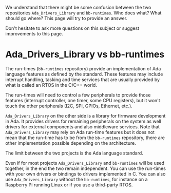 We understand that there might be some confusion between the two repositories
`Ada_Drivers_Library` and `bb-runtimes`. Who does what? What should go where?
This page will try to provide an answer.

Don't hesitate to ask more questions on this subject or suggest improvements to
this page.

# Ada_Drivers_Library vs bb-runtimes

The run-times (`bb-runtimes` repository) provide an implementation of Ada
language features as defined by the standard. These features may include
interrupt handling, tasking and time services that are usually provided by what
is called an RTOS in the C/C++ world.

The run-times will need to control a few peripherals to provide those features
(interrupt controller, one timer, some CPU registers), but it won't touch the
other peripherals (I2C, SPI, GPIOs, Ethernet, etc.).

`Ada_Drivers_Library` on the other side is a library for firmware development
in Ada. It provides drivers for remaining peripherals on the system as well
drivers for external components and also middleware services. Note that
`Ada_Drivers_Library` may rely on Ada run-time features but it does not mean
that the run-time has to be from the `bb-runtimes` repository, there are other
implementation possible depending on the architecture.

The limit between the two projects is the Ada language standard.

Even if for most projects `Ada_Drivers_Library` and `bb-runtimes` will be used
together, in the end the two remain independent. You can use the run-times with
your own drivers or bindings to drivers implemented in C. You can also use
`Ada_Drivers_Library` without the `bb-runtimes`, for instance on a Raspberry Pi
running Linux or if you use a third-party RTOS.
